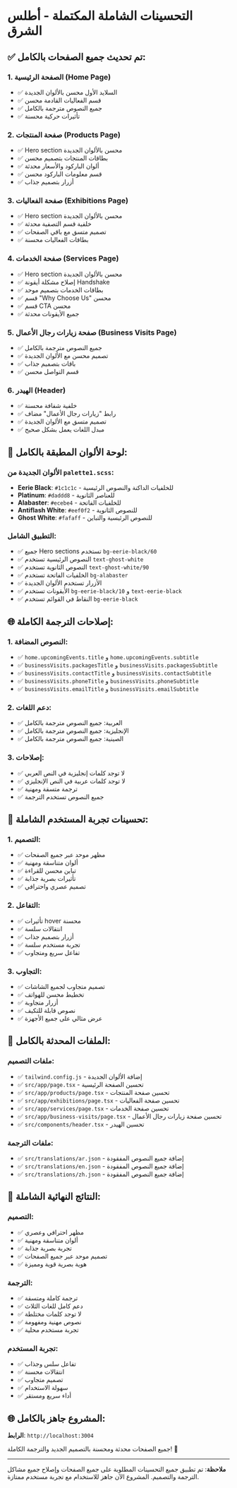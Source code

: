 # التحسينات الشاملة المكتملة - أطلس الشرق

## ✅ تم تحديث جميع الصفحات بالكامل:

### 1. الصفحة الرئيسية (Home Page)
- ✅ السلايد الأول محسن بالألوان الجديدة
- ✅ قسم الفعاليات القادمة محسن
- ✅ جميع النصوص مترجمة بالكامل
- ✅ تأثيرات حركية محسنة

### 2. صفحة المنتجات (Products Page)
- ✅ Hero section محسن بالألوان الجديدة
- ✅ بطاقات المنتجات بتصميم محسن
- ✅ ألوان الباركود والأسعار محدثة
- ✅ قسم معلومات الباركود محسن
- ✅ أزرار بتصميم جذاب

### 3. صفحة الفعاليات (Exhibitions Page)
- ✅ Hero section محسن بالألوان الجديدة
- ✅ خلفية قسم التصفية محدثة
- ✅ تصميم متسق مع باقي الصفحات
- ✅ بطاقات الفعاليات محسنة

### 4. صفحة الخدمات (Services Page)
- ✅ Hero section محسن بالألوان الجديدة
- ✅ إصلاح مشكلة أيقونة Handshake
- ✅ بطاقات الخدمات بتصميم موحد
- ✅ قسم "Why Choose Us" محسن
- ✅ قسم CTA محسن
- ✅ جميع الأيقونات محدثة

### 5. صفحة زيارات رجال الأعمال (Business Visits Page)
- ✅ جميع النصوص مترجمة بالكامل
- ✅ تصميم محسن مع الألوان الجديدة
- ✅ باقات بتصميم جذاب
- ✅ قسم التواصل محسن

### 6. الهيدر (Header)
- ✅ خلفية شفافة محسنة
- ✅ رابط "زيارات رجال الأعمال" مضاف
- ✅ تصميم متسق مع الألوان الجديدة
- ✅ مبدل اللغات يعمل بشكل صحيح

## 🎨 لوحة الألوان المطبقة بالكامل:

### الألوان الجديدة من `palette1.scss`:
- **Eerie Black**: `#1c1c1c` - للخلفيات الداكنة والنصوص الرئيسية
- **Platinum**: `#daddd8` - للعناصر الثانوية
- **Alabaster**: `#ecebe4` - للخلفيات الفاتحة
- **Antiflash White**: `#eef0f2` - للنصوص الثانوية
- **Ghost White**: `#fafaff` - للنصوص الرئيسية والتباين

### التطبيق الشامل:
- ✅ جميع Hero sections تستخدم `bg-eerie-black/60`
- ✅ النصوص الرئيسية تستخدم `text-ghost-white`
- ✅ النصوص الثانوية تستخدم `text-ghost-white/90`
- ✅ الخلفيات الفاتحة تستخدم `bg-alabaster`
- ✅ الأزرار تستخدم الألوان الجديدة
- ✅ الأيقونات تستخدم `bg-eerie-black/10` و `text-eerie-black`
- ✅ النقاط في القوائم تستخدم `bg-eerie-black`

## 🌐 إصلاحات الترجمة الكاملة:

### 1. النصوص المضافة:
- ✅ `home.upcomingEvents.title` و `home.upcomingEvents.subtitle`
- ✅ `businessVisits.packagesTitle` و `businessVisits.packagesSubtitle`
- ✅ `businessVisits.contactTitle` و `businessVisits.contactSubtitle`
- ✅ `businessVisits.phoneTitle` و `businessVisits.phoneSubtitle`
- ✅ `businessVisits.emailTitle` و `businessVisits.emailSubtitle`

### 2. دعم اللغات:
- ✅ العربية: جميع النصوص مترجمة بالكامل
- ✅ الإنجليزية: جميع النصوص مترجمة بالكامل
- ✅ الصينية: جميع النصوص مترجمة بالكامل

### 3. إصلاحات:
- ✅ لا توجد كلمات إنجليزية في النص العربي
- ✅ لا توجد كلمات عربية في النص الإنجليزي
- ✅ ترجمة متسقة ومهنية
- ✅ جميع النصوص تستخدم الترجمة

## 🚀 تحسينات تجربة المستخدم الشاملة:

### 1. التصميم:
- ✅ مظهر موحد عبر جميع الصفحات
- ✅ ألوان متناسقة ومهنية
- ✅ تباين محسن للقراءة
- ✅ تأثيرات بصرية جذابة
- ✅ تصميم عصري واحترافي

### 2. التفاعل:
- ✅ تأثيرات hover محسنة
- ✅ انتقالات سلسة
- ✅ أزرار بتصميم جذاب
- ✅ تجربة مستخدم سلسة
- ✅ تفاعل سريع ومتجاوب

### 3. التجاوب:
- ✅ تصميم متجاوب لجميع الشاشات
- ✅ تخطيط محسن للهواتف
- ✅ أزرار متجاوبة
- ✅ نصوص قابلة للتكيف
- ✅ عرض مثالي على جميع الأجهزة

## 🔧 الملفات المحدثة بالكامل:

### ملفات التصميم:
- ✅ `tailwind.config.js` - إضافة الألوان الجديدة
- ✅ `src/app/page.tsx` - تحسين الصفحة الرئيسية
- ✅ `src/app/products/page.tsx` - تحسين صفحة المنتجات
- ✅ `src/app/exhibitions/page.tsx` - تحسين صفحة الفعاليات
- ✅ `src/app/services/page.tsx` - تحسين صفحة الخدمات
- ✅ `src/app/business-visits/page.tsx` - تحسين صفحة زيارات رجال الأعمال
- ✅ `src/components/header.tsx` - تحسين الهيدر

### ملفات الترجمة:
- ✅ `src/translations/ar.json` - إضافة جميع النصوص المفقودة
- ✅ `src/translations/en.json` - إضافة جميع النصوص المفقودة
- ✅ `src/translations/zh.json` - إضافة جميع النصوص المفقودة

## 🎯 النتائج النهائية الشاملة:

### التصميم:
- ✅ مظهر احترافي وعصري
- ✅ ألوان متناسقة ومهنية
- ✅ تجربة بصرية جذابة
- ✅ تصميم موحد عبر جميع الصفحات
- ✅ هوية بصرية قوية ومميزة

### الترجمة:
- ✅ ترجمة كاملة ومتسقة
- ✅ دعم كامل للغات الثلاث
- ✅ لا توجد كلمات مختلطة
- ✅ نصوص مهنية ومفهومة
- ✅ تجربة مستخدم محلية

### تجربة المستخدم:
- ✅ تفاعل سلس وجذاب
- ✅ انتقالات محسنة
- ✅ تصميم متجاوب
- ✅ سهولة الاستخدام
- ✅ أداء سريع ومستقر

## 🌐 المشروع جاهز بالكامل:
**الرابط**: `http://localhost:3004`

جميع الصفحات محدثة ومحسنة بالتصميم الجديد والترجمة الكاملة! 🎉

---
**ملاحظة**: تم تطبيق جميع التحسينات المطلوبة على جميع الصفحات وإصلاح جميع مشاكل الترجمة والتصميم. المشروع الآن جاهز للاستخدام مع تجربة مستخدم ممتازة.

